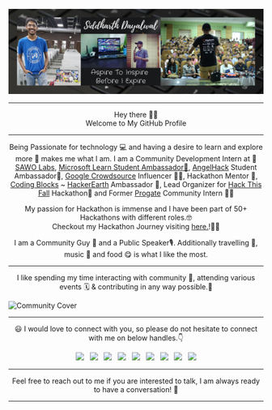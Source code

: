 ![Siddharth Dayalwal](https://raw.githubusercontent.com/siddharthdayalwal/siddharthdayalwal/master/Images/sid-cover-img.jpeg)

- - -
<p align="center">
  Hey there 👋🏻 <br>
  Welcome to My GitHub Profile
</p>

- - -

<p align="center">Being Passionate for technology 💻 and having a desire to learn and explore more 💭 makes me what I am. I am a Community Development Intern at 🔐<a href="https://sawolabs.com/">SAWO Labs</a>, <a href="https://studentambassadors.microsoft.com/en-US/">Microsoft Learn
Student Ambassador👨</a>, <a href="https://angelhack.com/">AngelHack</a> Student Ambassador👑, <a href="https://crowdsource.google.com/about/">Google Crowdsource</a>  Influencer 🤳🏻, Hackathon Mentor 🎯, <a href="https://codingblocks.com/">Coding Blocks</a> ~ <a href="https://www.hackerearth.com/">HackerEarth</a> Ambassador 🚀, Lead Organizer for <a href="https://hackthisfall.tech/">Hack This Fall</a> Hackathon🍁 and Former <a href="https://progate.com/">Progate</a> Community Intern 🤝🏻</p>

<p align="center">My passion for Hackathon is immense and I have been part of 50+ Hackathons with different roles.🤓<br>Checkout my Hackathon Journey visiting <a href="https://siddharthdayalwal.hashnode.dev/hackathon">here.</a>!🕺🏻</p>

<p align="center">I am a Community Guy 💖 and a Public Speaker🎙️. Additionally travelling 🧳, music 🎼 and food 😋 is what I like the most.</p>

- - -

<p align="center">
  I like spending my time interacting with community 💪, attending various events 🗓️ & contributing in any way possible.🌟
</p>

![Community Cover](https://raw.githubusercontent.com/siddharthdayalwal/siddharthdayalwal/master/Images/community-cover.png)

- - -
<p align="center"> 😃 I would love to connect with you, so please do not hesitate to connect with me on below handles.👇</p>

<p align="center">
  <a href="https://twitter.com/siddharth_hacks"><img src="https://upload.wikimedia.org/wikipedia/fr/thumb/c/c8/Twitter_Bird.svg/1200px-Twitter_Bird.svg.png" width="25"></img></a>&nbsp;&nbsp;
  <a href="https://www.instagram.com/siddharth_hacks"><img src="https://upload.wikimedia.org/wikipedia/commons/thumb/e/e7/Instagram_logo_2016.svg/768px-Instagram_logo_2016.svg.png" width="25"></img></a>&nbsp;&nbsp;
  <a href="https://www.linkedin.com/in/siddharth-dayalwal/"><img src="https://www.felberpr.com/wp-content/uploads/linkedin-logo.png" width="25"></img></a>&nbsp;&nbsp;
  <a href="mailto:siddharthdayalwal2000@gmail.com"><img src="https://image.flaticon.com/icons/png/512/281/281769.png" width="25"></img></a>&nbsp;&nbsp;
  <a href="https://medium.com/@siddharthdayalwal"><img src="https://upload.wikimedia.org/wikipedia/commons/thumb/e/ec/Medium_logo_Monogram.svg/1200px-Medium_logo_Monogram.svg.png" width="25"></img></a>&nbsp;&nbsp;
  <a href="https://www.youtube.com/c/SiddharthDayalwal?sub_confirmation=1"><img src="https://pngimg.com/uploads/youtube/youtube_PNG19.png" width="25"></img></a>&nbsp;&nbsp;
  <a href="https://www.facebook.com/siddharth.dayalwal"><img src="https://www.miscarriageassociation.org.uk/wp-content/uploads/2019/10/Facebook-Logo.png" width="25"></img></a>&nbsp;&nbsp;
  <a href="https://sessionize.com/siddharthdayalwal"><img src="https://sessionize.com/landing/images/brand/logo/sessionize-avatar.png" width="25"></img></a>&nbsp;&nbsp;
  <a href="https://www.twitch.tv/siddharth_hacks"><img src="https://seeklogo.com/images/T/twitch-tv-logo-51C922E0F0-seeklogo.com.png" width="25"></img></a>
</p>

- - -
<p align="center">
  Feel free to reach out to me if you are interested to talk, I am always ready to have a conversation! 💯
</p>

- - -
